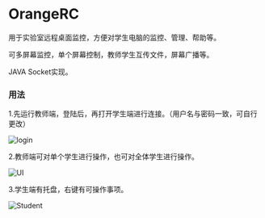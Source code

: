 # OrangeRC
用于实验室远程桌面监控，方便对学生电脑的监控、管理、帮助等。

可多屏幕监控，单个屏幕控制，教师学生互传文件，屏幕广播等。

JAVA Socket实现。

### 用法
1.先运行教师端，登陆后，再打开学生端进行连接。（用户名与密码一致，可自行更改）

![login](http://wx3.sinaimg.cn/mw690/005H4fpply1fcsf1jer55j30dw0ciag7.jpg "登录界面")

2.教师端可对单个学生进行操作，也可对全体学生进行操作。

![UI](http://wx4.sinaimg.cn/mw690/005H4fpply1fcsf1kc4lwj310e0ka167.jpg "主界面")

3.学生端有托盘，右键有可操作事项。

![Student](http://wx2.sinaimg.cn/mw690/005H4fpply1fcsf1ipuqqj303b010a9w.jpg "托盘")
